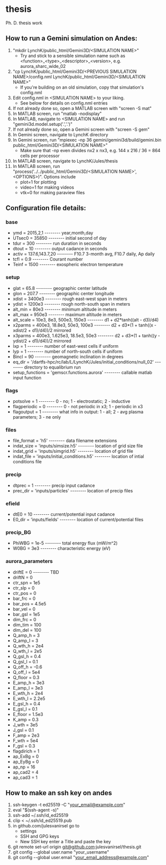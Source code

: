 # thesis
Ph. D. thesis work

## How to run a Gemini simulation on Andes:
1)  "mkdir LynchK/public_html/Gemini3D/\<SIMULATION NAME\>"
    -   Try and stick to a sensible simulation name such as \<function\>\_\<type\>\_\<descriptor\>\_\<version\>, e.g. aurora_sharc_wide_02
2)  "cp LynchK/public_html/Gemini3D/\<PREVIOUS SIMULATION NAME\>/config.nml LynchK/public_html/Gemini3D/\<SIMULATION NAME\>"
    -   If you're building on an old simulation, copy that simulation's config.nml
3)  Edit config.nml in \<SIMULATION NAME\> to your liking.
    -   See below for details on config.nml entries
4)  If not already done so, open a MATLAB screen with "screen -S mat"
5)  In MATLAB screen, run "matlab -nodisplay"
6)  In MATLAB, navigate to \<SIMULATION NAME\> and run "gemini3d.model.setup('.','.')"
7)  If not already done so, open a Gemini screen with "screen -S gem"
8)  In Gemini screen, navigate to LynchK directory
9)  In Gemini screen, run "mpiexec -np 36 gemini/gemini3d/build/gemini.bin public_html/Gemini3D/\<SIMULATION NAME\>"
    -   Make sure that -np even divides nx2 x nx3, e.g. 144 x 216 / 36 = 864 cells per processor
10) In MATLAB screen, navigate to LynchK/Jules/thesis
11) In MATLAB screen, run "process('../../public_html/Gemini3D/\<SIMULATION NAME\>',\<OPTIONS\>)". Options include
    -   plot=1 for plotting
    -   video=1 for making videos
    -   vtk=0 for making paraview files

## Configuration file details:

### base
- ymd = 2015,2,1 -------- year,month,day
- UTsec0 = 35850 -------- initial second of day
- tdur = 300 -------- run duration in seconds
- dtout = 10 -------- output cadance in seconds
- activ = 137.6,143.7,20 -------- F10.7 3-month avg, F10.7 daily, Ap daily
- tcfl = 0.9 -------- Courant number
- Teinf = 1500 -------- exospheric electron temperature

### setup
- glat = 65.8 -------- geographic center latitude
- glon = 207.7 -------- geographic center longitude
- xdist = 3400e3 -------- rough east-west span in meters
- ydist = 1200e3 -------- rough north-south span in meters
- alt_min = 80e3 -------- minimum altitude in meters
- alt_max = 950e3 -------- maximum altitude in meters
- alt_scale = 10e3, 8e3, 500e3, 150e3 -------- d1 + d2*tanh((alt - d3)/d4)
- x2parms = 400e3, 18.8e3, 50e3, 100e3 -------- d2 + d3*(1 + tanh((x - xdist/2 + d1)/d4))/2 mirrored
- x3parms = 400e3, 1.625e3, 18.5e3, 50e3 -------- d2 + d3*(1 + tanh((y - ydist/2 + d1)/d4))/2 mirrored
- lxp = 1 -------- number of east-west cells if uniform
- lyp = 1 -------- number of north-south cells if uniform
- Bincl = 90 -------- geomagnetic inclination in degrees
- eq_dir = '/dartfs-hpc/rc/lab/L/LynchK/Jules/initial_conditions/null_02' -------- directory to equalibrium run
- setup_functions = 'gemscr.functions.aurora' -------- callable matlab input function

### flags
- potsolve = 1 -------- 0 - no; 1 - electrostatic; 2 - inductive
- flagperiodic = 0 -------- 0 - not periodic in x3; 1 - periodic in x3
- flagoutput = 1 -------- what info in output:  1 - all; 2 - avg plasma parameters; 3 - ne only

### files
- file_format = 'h5' -------- data filename extensions
- indat_size = 'inputs/simsize.h5' -------- location of grid size file
- indat_grid = 'inputs/simgrid.h5' -------- location of grid file
- indat_file = 'inputs/initial_conditions.h5' -------- location of intial conditions file

### precip
- dtprec = 1 -------- precip input cadance
- prec_dir = 'inputs/particles' -------- location of precip files

### efield
- dtE0 = 10 -------- current/potential input cadance
- E0_dir = 'inputs/fields' -------- location of current/potential files

### precip_BG
- PhiWBG = 1e-5 -------- total energy flux (mW/m^2)
- W0BG = 3e3 -------- characteristic energy (eV)

### aurora_parameters
- driftE = 0 -------- TBD
- driftN = 0
- ctr_spn = 1e5
- ctr_slp = 0
- ctr_pos = 0
- bar_frc = 0
- bar_pos = 4.5e5
- bar_vel = 0
- bar_gsl = 1e5
- dim_frc = 0
- dim_tim = 100
- dim_del = 100
- Q_amp_h = 3
- Q_amp_l = 3
- Q_wth_h = 2e4
- Q_wth_l = 2e5
- Q_gsl_h = 0.4
- Q_gsl_l = 0.1
- Q_off_h = -0.6
- Q_off_l = 5e4
- Q_floor = 0.3
- E_amp_h = 3e3
- E_amp_l = 3e3
- E_wth_h = 2e4
- E_wth_l = 2.2e5
- E_gsl_h = 0.4
- E_gsl_l = 0.1
- E_floor = 1.5e3
- K_amp = 0.3
- J_wth = 3e5
- J_gsl = 0.1
- F_amp = 2e3
- F_wth = 5e4
- F_gsl = 0.3
- flagdirich = 1
- ap_ExBg = 0
- ap_EyBg = 0
- ap_np = 16
- ap_cad2 = 4
- ap_cad3 = 1

## How to make an ssh key on andes
1)  ssh-keygen -t ed25519 -C "your_email@example.com"
2)  eval "$(ssh-agent -s)"
3)  ssh-add ~/.ssh/id_ed25519
4)  clip < ~/.ssh/id_ed25519.pub
5)  in github.com/julesvanirsel go to
    -   settings
    -   SSH and GPG keys
    -   New SSH key
    enter a Title and paste the key
6)  git remote set-url origin git@github.com:julesvanirsel/thesis.git
7)  git config --global user.name "your_username"
8)  git config --global user.email "your_email_address@example.com"
